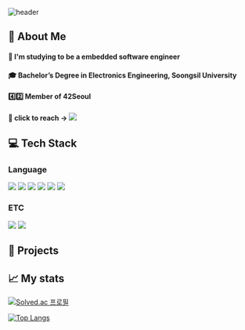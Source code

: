 <!--Header-->
![header](https://capsule-render.vercel.app/api?type=waving&color=auto&height=300&section=header&text=Hi%20I'm%20Yeji%20%F0%9F%A4%97&fontSize=90)

<!--Body-->
## 👋 About Me
#### 💬 I'm studying to be a embedded software engineer
#### 🎓  Bachelor’s Degree in Electronics Engineering, Soongsil University
#### 4️⃣2️⃣ Member of 42Seoul
<!-- #### 📓 click to reach -> <a href="https://velog.io/@yedididi/posts" target="_blank">
  <img src="https://img.shields.io/badge/My%20Velog-20C997?style=for-the-badge&logo=velog&logoColor=white"/>
</a> -->
<p>
  <strong>📓 click to reach →</strong>
  <a href="https://velog.io/@yedididi/posts" target="_blank">
    <img src="https://img.shields.io/badge/My%20Velog-20C997?style=for-the-badge&logo=velog&logoColor=white"/>
  </a>
</p>




## 💻 Tech Stack
### Language
<p>
  <img src="https://img.shields.io/badge/C-A8B9CC?style=flat-square&logo=C&logoColor=white"/>
  <img src="https://img.shields.io/badge/C++-00599C?style=flat-square&logo=cplusplus&logoColor=white"/>
  <img src="https://img.shields.io/badge/Python-3776AB?style=flat-square&logo=Python&logoColor=white"/>
  <img src="https://img.shields.io/badge/JavaScript-F7DF1E?style=flat-square&logo=JavaScript&logoColor=white"/>
  <img src="https://img.shields.io/badge/HTML5-E34F26?style=flat-square&logo=HTML5&logoColor=white"/>
  <img src="https://img.shields.io/badge/CSS3-1572B6?style=flat-square&logo=CSS3&logoColor=white"/>
</p>

### ETC
<p>
  <img src="https://img.shields.io/badge/Slack-4A154B?style=flat-square&logo=Slack&logoColor=white"/>
  <img src="https://img.shields.io/badge/MySQL-4479A1?style=flat-square&logo=MySQL&logoColor=white"/>
</p>

## 📍 Projects



## 📈 My stats

[![Solved.ac 프로필](http://mazassumnida.wtf/api/v2/generate_badge?boj=leey56125)](https://solved.ac/유저네임)

[![Top Langs](https://github-readme-stats.vercel.app/api/top-langs/?username=yedididi)](https://github.com/anuraghazra/github-readme-stats)

<!-- ![Anurag's GitHub stats](https://github-readme-stats.vercel.app/api?username=yedididi&show_icons=true&theme=dracula) -->